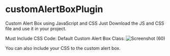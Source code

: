 # customAlertBoxPlugin
Custom Alert Box using JavaScript and CSS
Just Download the JS and CSS file and use it in your project.

Must Include CSS Code:
Default Custom Alert Box Class:
![Screenshot (60)](https://user-images.githubusercontent.com/87890258/172702516-4541b4f5-4842-4183-9a88-68eb93d6efa8.png)

You can also include your CSS to the custom alert box.
